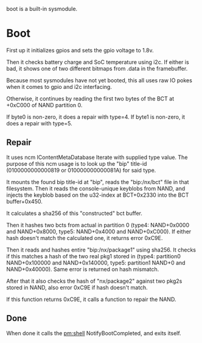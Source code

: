 boot is a built-in sysmodule.

# Boot

First up it initializes gpios and sets the gpio voltage to 1.8v.

Then it checks battery charge and SoC temperature using i2c. If either
is bad, it shows one of two different bitmaps from .data in the
framebuffer.

Because most sysmodules have not yet booted, this all uses raw IO pokes
when it comes to gpio and i2c interfacing.

Otherwise, it continues by reading the first two bytes of the BCT at
+0xC000 of NAND partition 0.

If byte0 is non-zero, it does a repair with type=4. If byte1 is
non-zero, it does a repair with type=5.

## Repair

It uses ncm IContentMetaDatabase Iterate with supplied type value. The
purpose of this ncm usage is to look up the "bip" title-id
(0100000000000819 or 010000000000081A) for said type.

It mounts the found bip title-id at "bip", reads the "bip:/nx/bct" file
in that filesystem. Then it reads the console-unique keyblobs from NAND,
and injects the keyblob based on the u32-index at BCT+0x2330 into the
BCT buffer+0x450.

It calculates a sha256 of this "constructed" bct buffer.

Then it hashes two bcts from actual in partition 0 (type4: NAND+0x0000
and NAND+0x8000, type5: NAND+0x4000 and NAND+0xC000). If either hash
doesn't match the calculated one, it returns error 0xC9E.

Then it reads and hashes entire "bip:/nx/package1" using sha256. It
checks if this matches a hash of the two real pkg1 stored in (type4:
partition0 NAND+0x100000 and NAND+0x140000, type5: partition1 NAND+0 and
NAND+0x40000). Same error is returned on hash mismatch.

After that it also checks the hash of "nx/package2" against two pkg2s
stored in NAND, also error 0xC9E if hash doesn't match.

If this function returns 0xC9E, it calls a function to repair the NAND.

## Done

When done it calls the
[pm:shell](Process%20Manager%20services.md "wikilink")
NotifyBootCompleted, and exits itself.
